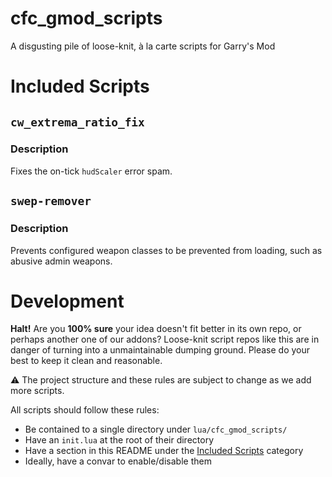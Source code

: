 # cfc_gmod_scripts
A disgusting pile of loose-knit, à la carte scripts for Garry's Mod

# Included Scripts

## `cw_extrema_ratio_fix`

### Description
Fixes the on-tick `hudScaler` error spam.

## `swep-remover`

### Description
Prevents configured weapon classes to be prevented from loading, such as abusive admin weapons.


# Development
**Halt!**
Are you **100% sure** your idea doesn't fit better in its own repo, or perhaps another one of our addons?
Loose-knit script repos like this are in danger of turning into a unmaintainable dumping ground. Please do your best to keep it clean and reasonable.


⚠️ The project structure and these rules are subject to change as we add more scripts.

All scripts should follow these rules:
 - Be contained to a single directory under `lua/cfc_gmod_scripts/`
 - Have an `init.lua` at the root of their directory
 - Have a section in this README under the [Included Scripts](#included-scripts) category
 - Ideally, have a convar to enable/disable them
